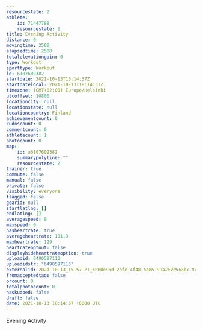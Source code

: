 ```yaml
---
resourcestate: 2
athlete:
    id: 71447788
    resourcestate: 1
title: Evening Activity
distance: 0
movingtime: 2508
elapsedtime: 2508
totalelevationgain: 0
type: Workout
sporttype: Workout
id: 6107602382
startdate: 2021-10-13T15:14:37Z
startdatelocal: 2021-10-13T18:14:37Z
timezone: (GMT+02:00) Europe/Helsinki
utcoffset: 10800
locationcity: null
locationstate: null
locationcountry: Finland
achievementcount: 0
kudoscount: 0
commentcount: 0
athletecount: 1
photocount: 0
map:
    id: a6107602382
    summarypolyline: ""
    resourcestate: 2
trainer: true
commute: false
manual: false
private: false
visibility: everyone
flagged: false
gearid: null
startlatlng: []
endlatlng: []
averagespeed: 0
maxspeed: 0
hasheartrate: true
averageheartrate: 101.3
maxheartrate: 129
heartrateoptout: false
displayhideheartrateoption: true
uploadid: 6490597113
uploadidstr: "6490597113"
externalid: 2021-10-13_15-57-21_5000e95d-2bfe-4f48-ba85-91a2872566bc.tcx
fromacceptedtag: false
prcount: 0
totalphotocount: 0
haskudoed: false
draft: false
date: 2021-10-13 18:14:37 +0000 UTC
---
```

Evening Activity
